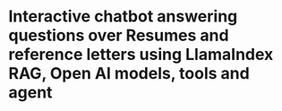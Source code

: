 # Interactive chatbot answering questions over Resumes and reference letters using LlamaIndex RAG, Open AI models, tools and agent

